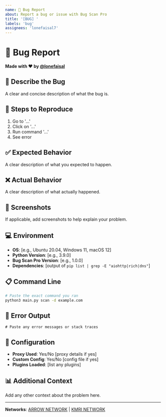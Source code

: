 ```yaml
---
name: 🐛 Bug Report
about: Report a bug or issue with Bug Scan Pro
title: '[BUG] '
labels: 'bug'
assignees: 'lonefaisal7'
---
```


# 🐛 Bug Report

**Made with ❤️ by [@lonefaisal](https://t.me/lonefaisal)**

## 📝 Describe the Bug
A clear and concise description of what the bug is.

## 🔄 Steps to Reproduce
1. Go to '...'
2. Click on '...'
3. Run command '...'
4. See error

## ✅ Expected Behavior
A clear description of what you expected to happen.

## ❌ Actual Behavior
A clear description of what actually happened.

## 📸 Screenshots
If applicable, add screenshots to help explain your problem.

## 💻 Environment
- **OS**: [e.g., Ubuntu 20.04, Windows 11, macOS 12]
- **Python Version**: [e.g., 3.9.0]
- **Bug Scan Pro Version**: [e.g., 1.0.0]
- **Dependencies**: [output of `pip list | grep -E "aiohttp|rich|dns"`]

## 📋 Command Line
```bash
# Paste the exact command you ran
python3 main.py scan -d example.com
```

## 📄 Error Output
```
# Paste any error messages or stack traces
```

## 🔧 Configuration
- **Proxy Used**: Yes/No [proxy details if yes]
- **Custom Config**: Yes/No [config file if yes]
- **Plugins Loaded**: [list any plugins]

## 📊 Additional Context
Add any other context about the problem here.

---

**Networks**: [ARROW NETWORK](https://t.me/arrow_network) | [KMRI NETWORK](https://t.me/kmri_network_reborn)